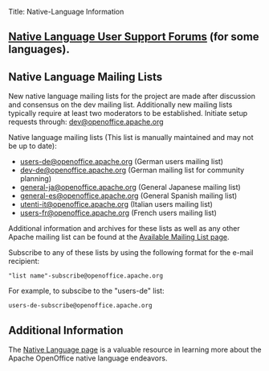 Title: Native-Language Information

## [Native Language User Support Forums](https://forum.openoffice.org/) (for some languages).
## Native Language Mailing Lists

New native 
language mailing lists for the project are made after discussion and consensus on the
dev mailing list.  Additionally new mailing lists typically require at least two 
moderators to be established. Initiate setup requests through: [dev@openoffice.apache.org](mailto:dev@openoffice.apache.org)

Native language mailing lists (This list is manually maintained and may not be up to date):

* users-de@openoffice.apache.org (German users mailing list)
* dev-de@openoffice.apache.org (German mailing list for community planning)
* general-ja@openoffice.apache.org (General Japanese mailing list)
* general-es@openoffice.apache.org (General Spanish mailing list)
* utenti-it@openoffice.apache.org (Italian users mailing list)
* users-fr@openoffice.apache.org (French users mailing list)

Additional information and archives for these lists as well as any other Apache mailing
list can be found at the [Available Mailing List page](http://mail-archives.apache.org/mod_mbox/).

Subscribe to any of these lists by using the following format for the e-mail recipient:

    "list name"-subscribe@openoffice.apache.org

For example, to subscibe to the "users-de" list: 

    users-de-subscribe@openoffice.apache.org

## Additional Information
The [Native Language page](http://www.openoffice.org/projects/native-lang.html)
is a valuable resource in learning more about the Apache OpenOffice native language
endeavors.
